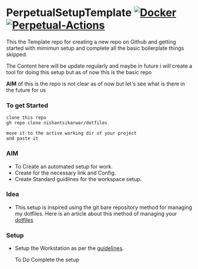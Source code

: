 # PerpetualSetupTemplate [![Docker](https://github.com/nishantsikarwar/dotfiles/actions/workflows/perpetual-docker-workflow-template.yml/badge.svg)](https://github.com/nishantsikarwar/dotfiles/actions/workflows/perpetual-docker-workflow-template.yml) [![Perpetual-Actions](https://github.com/nishantsikarwar/dotfiles/actions/workflows/perpertual-workflow-template.yml/badge.svg)](https://github.com/nishantsikarwar/dotfiles/actions/workflows/perpertual-workflow-template.yml)

This the Template repo for creating a new repo on Github and getting started with mimimun setup and complete  all the basic boilerplate things skipped.

The Content here will be update regularly and maybe in future i will create a tool for doing this setup but as of now this is the basic repo

**AIM** of this is the repo is not clear as of now but let's see what is there in the future for us

### To get Started

```
clone this repo 
gh repo clone nishantsikarwar/dotfiles

move it to the active working dir of your project
and paste it 
```

### AIM

- To Create an automated setup for work.
- Create for the necessary link and Config. 
- Create Standard guidlines for the workspace setup.

### Idea
- This setup is inspired using the git bare repository method for managing my dotfiles. Here is an article about this method of managing your [dotfiles](https://developer.atlassian.com/blog/2016/02/best-way-to-store-dotfiles-git-bare-repo/)

### Setup
- Setup the Workstation as per the [guidelines](./.cmds/guidelines.md).


    To Do Complete the setup